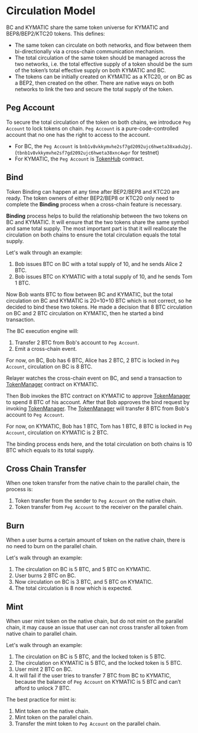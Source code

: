 # Circulation Model

BC and KYMATIC share the same token universe for KYMATIC and BEP8/BEP2/KTC20 tokens. This defines:

- The same token can circulate on both networks, and flow between them bi-directionally via a cross-chain communication mechanism. 
- The total circulation of the same token should be managed across the two networks, i.e. the total effective supply of a token should be the sum of the token’s total effective supply on both KYMATIC and BC.
- The tokens can be initially created on KYMATIC as a KTC20, or on BC as a BEP2, then created on the other. There are native ways on both networks to link the two and secure the total supply of the token.

## Peg Account
To secure the total circulation of the token on both chains, we introduce `Peg Account` to lock tokens on chain.
`Peg Account` is a pure-code-controlled account that no one has the right to access to the account.
 
- For BC, the `Peg Account` is `bnb1v8vkkymvhe2sf7gd2092ujc6hweta38xadu2pj`. (`tbnb1v8vkkymvhe2sf7gd2092ujc6hweta38xnc4wpr` for testnet) 
- For KYMATIC, the `Peg Account` is [TokenHub](https://kymaticscan.online/address/0x0000000000000000000000000000000000001004) contract.

## Bind
Token Binding can happen at any time after BEP2/BEP8 and KTC20 are ready. The token owners of either BEP2/BEP8 or KTC20 only need to complete the **Binding** process when a cross-chain feature is necessary.

**Binding** process helps to build the relationship between the two tokens on BC and KYMATIC. It will ensure that the two tokens share the same symbol and same total supply. The most important part is that it will reallocate the circulation on both chains to ensure the total circulation equals the total supply. 

Let's walk through an example:

1. Bob issues BTC on BC with a total supply of 10, and he sends Alice 2 BTC.
2. Bob issues BTC on KYMATIC with a total supply of 10, and he sends Tom 1 BTC.

Now Bob wants BTC to flow between BC and KYMATIC, but the total circulation on BC and KYMATIC is 20=10+10 BTC which is not correct, so he decided to bind these two tokens.
He made a decision that 8 BTC circulation on BC and 2 BTC circulation on KYMATIC, then he started a bind transaction.

The BC execution engine will:
1. Transfer 2 BTC from Bob's account to `Peg Account`. 
2. Emit a cross-chain event.

For now, on BC, Bob has 6 BTC, Alice has 2 BTC, 2 BTC is locked in `Peg Account`, circulation on BC is 8 BTC.

Relayer watches the cross-chain event on BC, and send a transaction to [TokenManager](https://kymaticscan.online/address/0x0000000000000000000000000000000000001008) contract on KYMATIC.

Then Bob invokes the BTC contract on KYMATIC to approve [TokenManager](https://kymaticscan.online/address/0x0000000000000000000000000000000000001008) to spend 8 BTC of his account.
After that Bob approves the bind request by invoking [TokenManager](https://kymaticscan.online/address/0x0000000000000000000000000000000000001008). 
The [TokenManager](https://kymaticscan.online/address/0x0000000000000000000000000000000000001008) will transfer 8 BTC from Bob's account to `Peg Account`.
 
For now, on KYMATIC, Bob has 1 BTC, Tom has 1 BTC, 8 BTC is locked in `Peg Account`, circulation on KYMATIC is 2 BTC.

The binding process ends here, and the total circulation on both chains is 10 BTC which equals to its total supply.

## Cross Chain Transfer

When one token transfer from the native chain to the parallel chain, the process is:
1. Token transfer from the sender to `Peg Account` on the native chain.  
2. Token transfer from `Peg Account` to the receiver on the parallel chain.

## Burn
When a user burns a certain amount of token on the native chain, there is no need to burn on the parallel chain.

Let's walk through an example:

1. The circulation on BC is 5 BTC, and 5 BTC on KYMATIC.
2. User burns 2 BTC on BC.
3. Now circulation on BC is 3 BTC, and 5 BTC on KYMATIC. 
4. The total circulation is 8 now which is expected.


## Mint

When user mint token on the native chain, but do not mint on the parallel chain, it may cause an issue that user can not cross transfer all token from 
native chain to parallel chain.

Let's walk through an example:

1. The circulation on BC is 5 BTC, and the locked token is 5 BTC.
2. The circulation on KYMATIC is 5 BTC, and the locked token is 5 BTC.
3. User mint 2 BTC on BC.
4. It will fail if the user tries to transfer 7 BTC from BC to KYMATIC, because the balance of `Peg Account` on KYMATIC is 5 BTC and can’t afford to unlock 7 BTC.

The best practice for mint is:

1. Mint token on the native chain.
2. Mint token on the parallel chain.
3. Transfer the mint token to `Peg Account` on the parallel chain.   